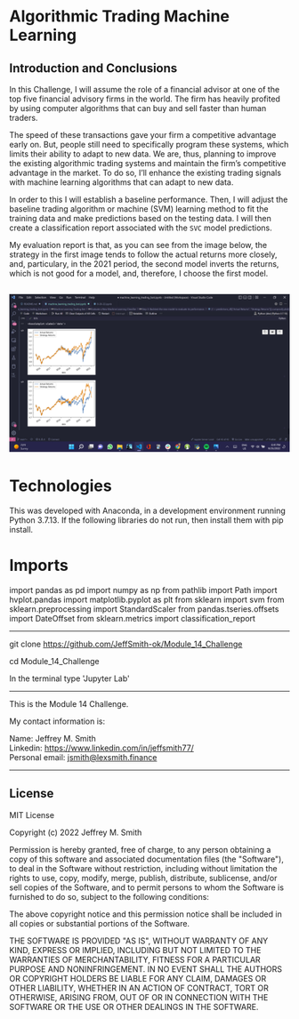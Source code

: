 # Algorithmic Trading Machine Learning

## Introduction and Conclusions

In this Challenge, I will assume the role of a financial advisor at one of the top five financial advisory firms in the world. The firm has heavily profited by using computer algorithms that can buy and sell faster than human traders.

The speed of these transactions gave your firm a competitive advantage early on. But, people still need to specifically program these systems, which limits their ability to adapt to new data. We are, thus, planning to improve the existing algorithmic trading systems and maintain the firm’s competitive advantage in the market. To do so, I’ll enhance the existing trading signals with machine learning algorithms that can adapt to new data.

In order to this I will establish a baseline performance. Then, I will adjust the baseline trading algorithm or machine (SVM) learning method to fit the training data and make predictions based on the testing data. I will then create a classification report associated with the `SVC` model predictions.

My evaluation report is that, as you can see from the image below, the strategy in the first image tends to follow the actual returns more closely, and, particulary, in the 2021 period, the second model inverts the returns, which is not good for a model, and, therefore, I choose the first model.

## ![Screenshot of the models](image.png) </br>

# Technologies

This was developed with Anaconda, in a development environment running Python 3.7.13. If the following libraries do not run, then install them with pip install.

# Imports

import pandas as pd
import numpy as np
from pathlib import Path
import hvplot.pandas
import matplotlib.pyplot as plt
from sklearn import svm
from sklearn.preprocessing import StandardScaler
from pandas.tseries.offsets import DateOffset
from sklearn.metrics import classification_report

---

git clone https://github.com/JeffSmith-ok/Module_14_Challenge

cd Module_14_Challenge

In the terminal type 'Jupyter Lab'

---

This is the Module 14 Challenge.

My contact information is:

Name: Jeffrey M. Smith </br>
Linkedin: https://www.linkedin.com/in/jeffsmith77/ </br>
Personal email: jsmith@lexsmith.finance</br>

---

## License

MIT License

Copyright (c) 2022 Jeffrey M. Smith

Permission is hereby granted, free of charge, to any person obtaining a copy of this software and associated documentation files (the "Software"), to deal in the Software without restriction, including without limitation the rights to use, copy, modify, merge, publish, distribute, sublicense, and/or sell
copies of the Software, and to permit persons to whom the Software is furnished to do so, subject to the following conditions:

The above copyright notice and this permission notice shall be included in all copies or substantial portions of the Software.

THE SOFTWARE IS PROVIDED "AS IS", WITHOUT WARRANTY OF ANY KIND, EXPRESS OR IMPLIED, INCLUDING BUT NOT LIMITED TO THE WARRANTIES OF MERCHANTABILITY, FITNESS FOR A PARTICULAR PURPOSE AND NONINFRINGEMENT. IN NO EVENT SHALL THE AUTHORS OR COPYRIGHT HOLDERS BE LIABLE FOR ANY CLAIM, DAMAGES OR OTHER LIABILITY, WHETHER IN AN ACTION OF CONTRACT, TORT OR OTHERWISE, ARISING FROM, OUT OF OR IN CONNECTION WITH THE SOFTWARE OR THE USE OR OTHER DEALINGS IN THE
SOFTWARE.

```

```

